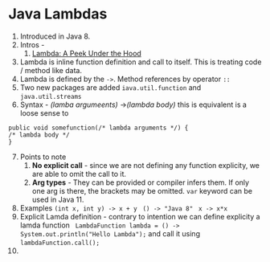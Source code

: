 # Java Lambdas
1. Introduced in Java 8. 
2. Intros - 
	  1. [Lambda: A Peek Under the Hood](https://www.youtube.com/watch?v=C_QbkGU_lqY)
3. Lambda is inline function definition and call to itself. This is treating code / method like data. 
4. Lambda is defined by the `->`. Method references by operator `::` 
5. Two new packages are added `iava.util.function` and `java.util.streams`
6. Syntax - *(lamba  argumeents)* ->*(lambda body)* 
this is equivalent is a loose sense to 
```
public void somefunction(/* lambda arguments */) {
/* lambda body */
}
```
7. Points to note
    1. **No explicit call** - since we are not defining any function explicity, we are able to omit the call to it. 
    2.  **Arg types**  - They can be provided or compiler infers them. If only one arg is there, the brackets may be omitted. `var` keyword can be used in Java 11.
8.  Examples 
`(int x, int y) -> x + y`
` () -> "Java 8"` 
` x -> x*x`
9.  Explicit Lamda definition - contrary to intention we can define explicity a lamda function 
` LambdaFunction lambda = () -> System.out.println("Hello Lambda");`
and call it using 
`lambdaFunction.call();` 
10. 
<!--stackedit_data:
eyJoaXN0b3J5IjpbMTI2MzUyNTk0LDUwNzM5NDk3NywxMjIyMD
UxMjcxLDExNjk3NTg2LDEyMTE0NTIyNzhdfQ==
-->